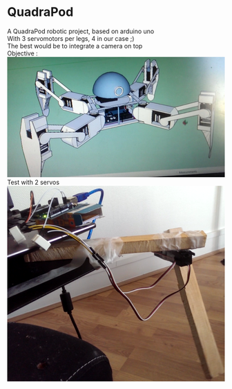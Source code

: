 # QuadraPod
A QuadraPod robotic project, based on arduino uno  
With 3 servomotors per legs, 4 in our case ;)  
The best would be to integrate a camera on top  
Objective :  
![alt text](https://github.com/CharlesVinois/QuadraPod/blob/master/imgs/Untitled.jpg)
Test with 2 servos
![alt text](https://github.com/CharlesVinois/QuadraPod/blob/master/imgs/2Servos1Arduino.png)
      

